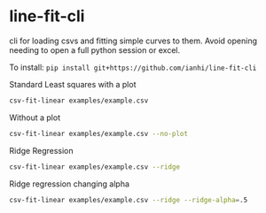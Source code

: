 # line-fit-cli

<!-- [![License](https://img.shields.io/pypi/l/line-fit-cli.svg?color=green)](https://github.com/ianhi/line-fit-cli/raw/main/LICENSE)
[![PyPI](https://img.shields.io/pypi/v/line-fit-cli.svg?color=green)](https://pypi.org/project/line-fit-cli)
[![Python Version](https://img.shields.io/pypi/pyversions/line-fit-cli.svg?color=green)](https://python.org)
[![CI](https://github.com/ianhi/line-fit-cli/actions/workflows/ci/badge.svg)](https://github.com/ianhi/line-fit-cli/actions)
[![codecov](https://codecov.io/gh/ianhi/line-fit-cli/branch/master/graph/badge.svg)](https://codecov.io/gh/ianhi/line-fit-cli) -->

cli for loading csvs and fitting simple curves to them. Avoid opening needing to open a full python session or excel.

To install: `pip install git+https://github.com/ianhi/line-fit-cli`

Standard Least squares with a plot
```bash
csv-fit-linear examples/example.csv
```

Without a plot
```bash
csv-fit-linear examples/example.csv --no-plot
```


Ridge Regression

```bash
csv-fit-linear examples/example.csv --ridge
```

Ridge regression changing alpha
```bash
csv-fit-linear examples/example.csv --ridge --ridge-alpha=.5
```

